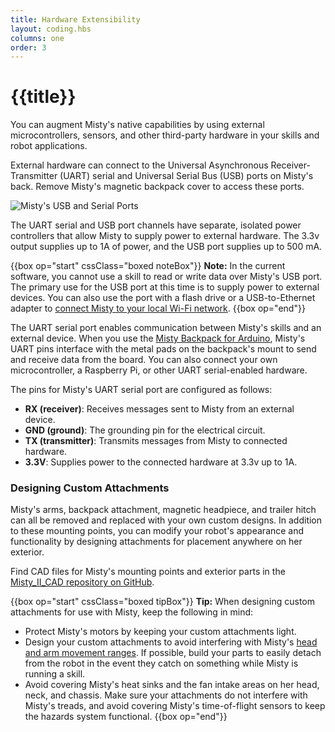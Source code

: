 ```yaml
---
title: Hardware Extensibility
layout: coding.hbs
columns: one
order: 3
---
```


# {{title}}

You can augment Misty's native capabilities by using external microcontrollers, sensors, and other third-party hardware in your skills and robot applications.

External hardware can connect to the Universal Asynchronous Receiver-Transmitter (UART) serial and Universal Serial Bus (USB) ports on Misty's back. Remove Misty's magnetic backpack cover to access these ports.

![Misty's USB and Serial Ports](../../../../assets/images/misty-ii-backpack.png)

The UART serial and USB port channels have separate, isolated power controllers that allow Misty to supply power to external hardware. The 3.3v output supplies up to 1A of power, and the USB port supplies up to 500 mA.

{{box op="start" cssClass="boxed noteBox"}}
**Note:** In the current software, you cannot use a skill to read or write data over Misty's USB port. The primary use for the USB port at this time is to supply power to external devices. You can also use the port with a flash drive or a USB-to-Ethernet adapter to [connect Misty to your local Wi-Fi network](../../../tools-&-apps/web-based-tools/command-center/#connecting-wi-fi).
{{box op="end"}}

The UART serial port enables communication between Misty's skills and an external device. When you use the [Misty Backpack for Arduino](../../../misty-ii/robot/misty-backpack-for-arduino), Misty's UART pins interface with the metal pads on the backpack's mount to send and receive data from the board. You can also connect your own microcontroller, a Raspberry Pi, or other UART serial-enabled hardware.

The pins for Misty's UART serial port are configured as follows:
 
* **RX (receiver)**: Receives messages sent to Misty from an external device.
* **GND (ground)**: The grounding pin for the electrical circuit.
* **TX (transmitter)**: Transmits messages from Misty to connected hardware.
* **3.3V**: Supplies power to the connected hardware at 3.3v up to 1A.

### Designing Custom Attachments

Misty's arms, backpack attachment, magnetic headpiece, and trailer hitch can all be removed and replaced with your own custom designs. In addition to these mounting points, you can modify your robot's appearance and functionality by designing attachments for placement anywhere on her exterior.

Find CAD files for Misty's mounting points and exterior parts in the [Misty_II_CAD repository on GitHub](https://github.com/MistyCommunity/Misty_II_CAD).

{{box op="start" cssClass="boxed tipBox"}}
**Tip:** When designing custom attachments for use with Misty, keep the following in mind:

* Protect Misty's motors by keeping your custom attachments light.
* Design your custom attachments to avoid interfering with Misty's [head and arm movement ranges](#coordinate-system-amp-movement-ranges). If possible, build your parts to easily detach from the robot in the event they catch on something while Misty is running a skill.
* Avoid covering Misty's heat sinks and the fan intake areas on her head, neck, and chassis. Make sure your attachments do not interfere with Misty's treads, and avoid covering Misty's time-of-flight sensors to keep the hazards system functional.
{{box op="end"}}